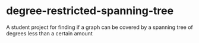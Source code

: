 # degree-restricted-spanning-tree
A student project for finding if a graph can be covered by a spanning tree of degrees less than a certain amount
